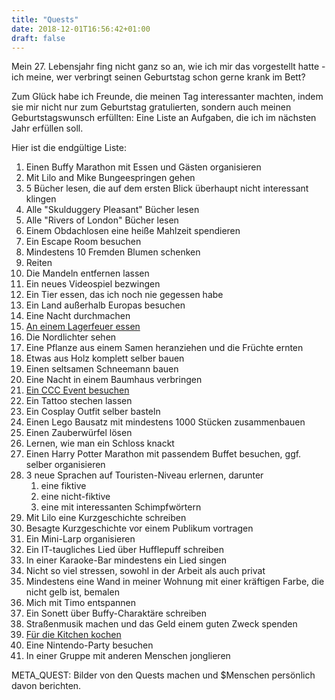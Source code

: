 ```yaml
---
title: "Quests"
date: 2018-12-01T16:56:42+01:00
draft: false
---
```


Mein 27. Lebensjahr fing nicht ganz so an, wie ich mir das vorgestellt hatte - ich meine, wer verbringt seinen Geburtstag schon gerne krank im Bett?

Zum Glück habe ich Freunde, die meinen Tag interessanter machten, indem sie mir nicht nur zum Geburtstag gratulierten, sondern auch meinen Geburtstagswunsch erfüllten: Eine Liste an Aufgaben, die ich im nächsten Jahr erfüllen soll.

Hier ist die endgültige Liste:

1. Einen Buffy Marathon mit Essen und Gästen organisieren
2. Mit Lilo and Mike Bungeespringen gehen
3. 5 Bücher lesen, die auf dem ersten Blick überhaupt nicht interessant klingen
4. Alle "Skulduggery Pleasant" Bücher lesen
5. Alle "Rivers of London" Bücher lesen
6. Einem Obdachlosen eine heiße Mahlzeit spendieren
7. Ein Escape Room besuchen
8. Mindestens 10 Fremden Blumen schenken
9. Reiten
10. Die Mandeln entfernen lassen
11. Ein neues Videospiel bezwingen
12. Ein Tier essen, das ich noch nie gegessen habe
13. Ein Land außerhalb Europas besuchen
14. Eine Nacht durchmachen
15. [An einem Lagerfeuer essen](/post/quest-15)
16. Die Nordlichter sehen
17. Eine Pflanze aus einem Samen heranziehen und die Früchte ernten
18. Etwas aus Holz komplett selber bauen
19. Einen seltsamen Schneemann bauen
20. Eine Nacht in einem Baumhaus verbringen
21. [Ein CCC Event besuchen](/post/quest-21)
22. Ein Tattoo stechen lassen
23. Ein Cosplay Outfit selber basteln
24. Einen Lego Bausatz mit mindestens 1000 Stücken zusammenbauen
25. Einen Zauberwürfel lösen
26. Lernen, wie man ein Schloss knackt
27. Einen Harry Potter Marathon mit passendem Buffet besuchen, ggf. selber organisieren
28. 3 neue Sprachen auf Touristen-Niveau erlernen, darunter
    1. eine fiktive
    2. eine nicht-fiktive
    3. eine mit interessanten Schimpfwörtern
29. Mit Lilo eine Kurzgeschichte schreiben
30. Besagte Kurzgeschichte vor einem Publikum vortragen
31. Ein Mini-Larp organisieren
32. Ein IT-taugliches Lied über Hufflepuff schreiben
33. In einer Karaoke-Bar mindestens ein Lied singen
34. Nicht so viel stressen, sowohl in der Arbeit als auch privat
35. Mindestens eine Wand in meiner Wohnung mit einer kräftigen Farbe, die nicht gelb ist, bemalen
36. Mich mit Timo entspannen
37. Ein Sonett über Buffy-Charaktäre schreiben
38. Straßenmusik machen und das Geld einem guten Zweck spenden
39. [Für die Kitchen kochen](/post/quest-39)
40. Eine Nintendo-Party besuchen
41. In einer Gruppe mit anderen Menschen jonglieren

META_QUEST: Bilder von den Quests machen und $Menschen persönlich davon berichten.
